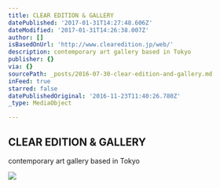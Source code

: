```yaml
---
title: CLEAR EDITION & GALLERY
datePublished: '2017-01-31T14:27:48.606Z'
dateModified: '2017-01-31T14:26:38.007Z'
author: []
isBasedOnUrl: 'http://www.clearedition.jp/web/'
description: contemporary art gallery based in Tokyo
publisher: {}
via: {}
sourcePath: _posts/2016-07-30-clear-edition-and-gallery.md
inFeed: true
starred: false
datePublishedOriginal: '2016-11-23T11:40:26.780Z'
_type: MediaObject

---
```

<article style=""><h1>CLEAR EDITION &amp; GALLERY</h1><p>contemporary art gallery based in Tokyo</p><img src="http://www.clearedition.jp/web/wp-content/uploads/2016/05/renoitweb-1440x962.jpg" /></article>